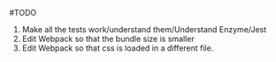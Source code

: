 #TODO
1. Make all the tests work/understand them/Understand Enzyme/Jest
2. Edit Webpack so that the bundle size is smaller
3. Edit Webpack so that css is loaded in a different file.